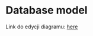 # Database model

Link do edycji diagramu: [here](https://drive.google.com/file/d/1o6bPUySZoFXw8uJH4dlBjg0TtNXLhDi5/view?usp=sharing)